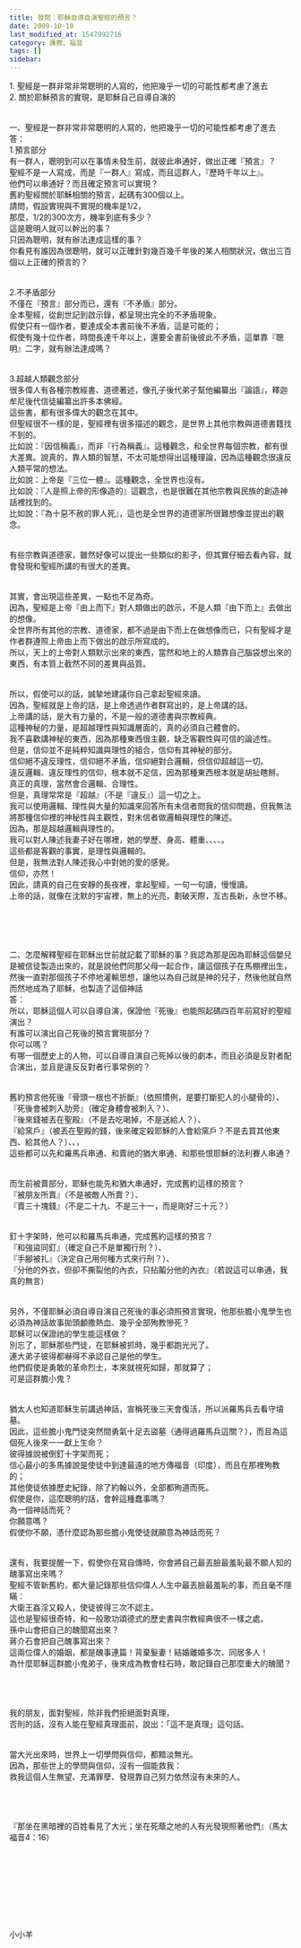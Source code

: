 ```yaml
---
title: 發問：耶穌自導自演聖經的預言？
date: 2009-10-10
last_modified_at: 1547992716
category: 護教、福音
tags: []
sidebar: 
---
```


<p>1. 聖經是一群非常非常聰明的人寫的，他把幾乎一切的可能性都考慮了進去<br/>2. 關於耶穌預言的實現，是耶穌自己自導自演的<br/><!--more--><br/><br/>一、聖經是一群非常非常聰明的人寫的，他把幾乎一切的可能性都考慮了進去<br/>答：<br/>1.預言部分<br/>有一群人，聰明到可以在事情未發生前，就彼此串通好，做出正確『預言』？<br/>聖經不是一人寫成，而是『一群人』寫成，而且這群人，『歷時千年以上』。<br/>他們可以串通好？而且確定預言可以實現？<br/>舊約聖經關於耶穌相關的預言，起碼有300個以上。<br/>請問，假設實現與不實現的機率是1/2，<br/>那麼，1/2的300次方，機率到底有多少？<br/>這是聰明人就可以幹出的事？<br/>只因為聰明，就有辦法達成這樣的事？<br/>你看見有誰因為很聰明，就可以正確針對幾百幾千年後的某人相關狀況，做出三百個以上正確的預言的？<br/><br/><br/>2.不矛盾部分<br/>不僅在『預言』部分而已，還有『不矛盾』部分。<br/>全本聖經，從創世記到啟示錄，都呈現出完全的不矛盾現象。<br/>假使只有一個作者，要達成全本書前後不矛盾，這是可能的；<br/>假使有幾十位作者，時間長達千年以上，還要全書前後彼此不矛盾，這單靠『聰明』二字，就有辦法達成嗎？<br/><br/><br/>3.超越人類觀念部分<br/>很多偉人有各種宗教經書、道德著述，像孔子後代弟子幫他編纂出『論語』，釋迦牟尼後代信徒編纂出許多本佛經。<br/>這些書，都有很多偉大的觀念在其中。<br/>但聖經很不一樣的是，聖經裡有很多描述的觀念，是世界上其他宗教與道德書籍找不到的。<br/>比如說：『因信稱義』，而非『行為稱義』。這種觀念，和全世界每個宗教，都有很大差異。說真的，靠人類的智慧，不太可能想得出這種理論，因為這種觀念很違反人類平常的想法。<br/>比如說：上帝是『三位一體』。這種觀念，全世界也沒有。<br/>比如說：『人是照上帝的形像造的』這觀念，也是很難在其他宗教與民族的創造神話裡找到的。<br/>比如說：『為十惡不赦的罪人死』，這也是全世界的道德家所很難想像並提出的觀念。<br/><br/><br/>有些宗教與道德家，雖然好像可以提出一些類似的影子，但其實仔細去看內容，就會發現和聖經所講的有很大的差異。<br/><br/><br/>其實，會出現這些差異，一點也不足為奇。<br/>因為，聖經是上帝『由上而下』對人類做出的啟示，不是人類『由下而上』去做出的想像。<br/>全世界所有其他的宗教、道德家，都不過是由下而上在做想像而已，只有聖經才是作者群遵照上帝由上而下做出的啟示所寫成的。<br/>所以，天上的上帝對人類默示出來的東西，當然和地上的人類靠自己腦袋想出來的東西，有本質上截然不同的差異與品質。<br/><br/><br/>所以，假使可以的話，誠摯地建議你自己拿起聖經來讀。<br/>因為，聖經就是上帝的話，是上帝透過作者群寫出的，是上帝講的話。<br/>上帝講的話，是大有力量的，不是一般的道德書與宗教經典。<br/>這種神秘的力量，是超越理性與知識層面的，真的必須自己體會的。<br/>我不喜歡講神秘的東西，因為那種東西很主觀，缺乏客觀性與可信的論述性。<br/>但是，信仰並不是純粹知識與理性的組合，信仰有其神秘的部分。<br/>信仰絕不違反理性，信仰絕不矛盾，信仰絕對合邏輯，但信仰超越這一切。<br/>違反邏輯、違反理性的信仰，根本就不足信，因為那種東西根本就是胡扯瞎掰。<br/>真正的真理，當然會合邏輯、合理性。<br/>但是，真理常常是『超越』（不是『違反』）這一切之上。<br/>我可以使用邏輯、理性與大量的知識來回答所有未信者問我的信仰問題，但我無法將那種信仰裡的神秘性與主觀性，對未信者做邏輯與理性的陳述。<br/>因為，那是超越邏輯與理性的。<br/>我可以對人陳述我妻子好在哪裡，她的學歷、身高、體重、、、、。<br/>這些都是客觀的事實，是理性與邏輯的。<br/>但是，我無法對人陳述我心中對她的愛的感覺。<br/>信仰，亦然！<br/>因此，請真的自己在安靜的長夜裡，拿起聖經，一句一句讀，慢慢讀。<br/>上帝的話，就像在沈默的宇宙裡，無上的光亮，劃破天際，亙古長新，永世不移。<br/><br/><br/> <br/><br/><br/>二、怎麼解釋聖經在耶穌出世前就記載了耶穌的事？我認為那是因為耶穌這個嬰兒是被信徒製造出來的，就是說他們同那父母一起合作，讓這個孩子在馬棚裡出生，然後一直對那個孩子不停地灌輸思想，讓他以為自己就是神的兒子，然後他就自然而然地成為了耶穌，也製造了這個神話<br/>答：<br/>所以，耶穌這個人可以自導自演，保證他『死後』也能照起碼四百年前寫好的聖經演出？<br/>有誰可以演出自己死後的預言實現部分？<br/>你可以嗎？<br/>有哪一個歷史上的人物，可以自導自演自己死掉以後的劇本，而且必須是反對者配合演出，並且是違反反對者行事常例的？<br/><br/><br/>舊約預言他死後『骨頭一根也不折斷』（依照慣例，是要打斷犯人的小腿骨的）、<br/>『死後會被刺入肋旁』（確定身體會被刺入？）、<br/>『後來錢被丟在聖殿』（不是去吃喝掉，不是送給人？）、<br/>『給窯戶』（被丟在聖殿的錢，後來確定殺耶穌的人會給窯戶？不是去買其他東西、給其他人？）、、，<br/>這些都可以先和羅馬兵串通、和賣祂的猶大串通、和那些恨耶穌的法利賽人串通？<br/><br/><br/>而生前被賣部分，耶穌也能先和猶大串通好，完成舊約這樣的預言？<br/>『被朋友所賣』（不是被敵人所賣？）、<br/>『賣三十塊錢』（不是二十九、不是三十一，而是剛好三十元？）<br/><br/><br/>釘十字架時，他可以和羅馬兵串通，完成舊約這樣的預言？<br/>『和強盜同釘』（確定自己不是單獨行刑？）、<br/>『手腳被扎』（決定自己用何種方式來行刑？）、<br/>『分他的外衣，但卻不撕裂他的內衣，只拈鬮分他的內衣』（若說這可以串通，我真的無言）<br/><br/><br/>另外，不僅耶穌必須自導自演自己死後的事必須照預言實現，他那些膽小鬼學生也必須為神話故事拋頭顱撒熱血、幾乎全部殉教慘死？<br/>耶穌可以保證祂的學生能這樣做？<br/>別忘了，耶穌那些門徒，在耶穌被抓時，幾乎都跑光光了。<br/>連大弟子彼得都嚇得不承認自己是他的學生。<br/>他們假使是勇敢的革命烈士，本來就視死如歸，那就算了；<br/>可是這群膽小鬼？<br/><br/><br/>猶太人也知道耶穌生前講過神話，宣稱死後三天會復活，所以派羅馬兵去看守墳墓。<br/>因此，這些膽小鬼門徒突然間勇氣十足去盜墓（通得過羅馬兵這關？），而且為這個死人後來一一獻上生命？<br/>彼得據說被倒釘十字架而死；<br/>信心最小的多馬據說是使徒中到達最遠的地方傳福音（印度），而且在那裡殉教的；<br/>其他使徒依據歷史紀錄，除了約翰以外，全部都殉道而死。<br/>假使是你，這麼聰明的話，會幹這種蠢事嗎？<br/>為一個神話而死？<br/>你願意嗎？<br/>假使你不願，憑什麼認為那些膽小鬼使徒就願意為神話而死？<br/><br/><br/>還有，我要提醒一下，假使你在寫自傳時，你會將自己最丟臉最羞恥最不願人知的醜事寫出來嗎？<br/>聖經不管新舊約，都大量記錄那些信仰偉人人生中最丟臉最羞恥的事，而且毫不隱瞞：<br/>大衛王姦淫又殺人，使徒彼得三次不認主。<br/>這也是聖經很奇特，和一般歌功頌德式的歷史書與宗教經典很不一樣之處。<br/>孫中山會把自己的醜聞寫出來？<br/>蔣介石會把自己醜事寫出來？<br/>這兩位偉人的婚姻，都是醜事連篇！背棄髮妻！結婚離婚多次、同居多人！<br/>為什麼耶穌這群膽小鬼弟子，後來成為教會柱石時，敢記錄自己那麼重大的醜聞？<br/><br/><br/><br/><br/>我的朋友，面對聖經，除非我們拒絕面對真理，<br/>否則的話，沒有人能在聖經真理面前，說出：「這不是真理」這句話。<br/><br/><br/>當大光出來時，世界上一切學問與信仰，都黯淡無光。<br/>因為，那些世上的學問與信仰，沒有一個能救我：<br/>救我這個人生無望、充滿罪孽、發現靠自己努力依然沒有未來的人。<br/><br/><br/><br/><br/>『那坐在黑暗裡的百姓看見了大光；坐在死蔭之地的人有光發現照著他們』（馬太福音4：16）<br/><br/><br/><br/><br/><br/><br/><br/><br/><br/>小小羊<br/> <br/><br/></p>